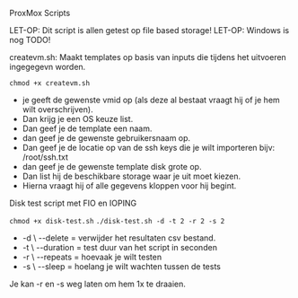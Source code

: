ProxMox Scripts

LET-OP: Dit script is allen getest op file based storage!
LET-OP: Windows is nog TODO!

createvm.sh:
Maakt templates op basis van inputs die tijdens het uitvoeren ingegegevn worden.

```chmod +x createvm.sh```

* je geeft de gewenste vmid op (als deze al bestaat vraagt hij of je hem wilt overschrijven).
* Dan krijg je een OS keuze list.
* Dan geef je de template een naam.
* dan geef je de gewenste gebruikersnaam op.
* Dan geef je de locatie op van de ssh keys die je wilt importeren bijv: /root/ssh.txt
* dan geef je de gewenste template disk grote op.
* Dan list hij de beschikbare storage waar je uit moet kiezen.
* Hierna vraagt hij of alle gegevens kloppen voor hij begint.

Disk test script met FIO en IOPING

```chmod +x disk-test.sh```
```./disk-test.sh -d -t 2 -r 2 -s 2```

* -d \ --delete = verwijder het resultaten csv bestand.
* -t \ --duration = test duur van het script in seconden
* -r \ --repeats = hoevaak je wilt testen
* -s \ --sleep = hoelang je wilt wachten tussen de tests

Je kan -r en -s weg laten om hem 1x te draaien.
